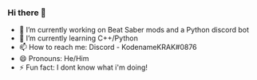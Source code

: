 ### Hi there 👋

<!--
**kodenamekrak/kodenamekrak** is a ✨ _special_ ✨ repository because its `README.md` (this file) appears on your GitHub profile.
-->

- 🔭 I’m currently working on Beat Saber mods and a Python discord bot
- 🌱 I’m currently learning C++/Python
- 📫 How to reach me: Discord - KodenameKRAK#0876
- 😄 Pronouns: He/Him
- ⚡ Fun fact: I dont know what i'm doing!
